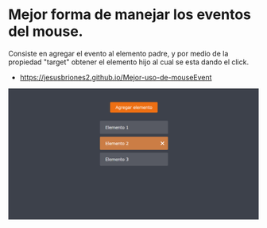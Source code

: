 # Mejor forma de manejar los eventos del mouse.

Consiste en agregar el evento al elemento padre, y por medio de la propiedad "target" obtener el elemento hijo al cual se esta dando el click.

* https://jesusbriones2.github.io/Mejor-uso-de-mouseEvent

![Screenshot of the page](screenshot.png "Screenshot of the page")

